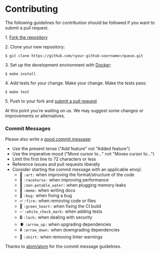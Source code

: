 # Contributing

The following guidelines for contribution should be followed if you want to submit a pull request.

1\. [Fork the repository](https://github.com/graze/queue/fork)

2\. Clone your new repository:

    $ git clone https://github.com/<your-github-username>/queue.git

3\. Set up the development environment with [Docker](https://www.docker.com/toolbox):

    $ make install

4\. Add tests for your change. Make your change. Make the tests pass:

    $ make test

5\. Push to your fork and [submit a pull request](https://github.com/graze/queue/compare)

At this point you're waiting on us. We may suggest some changes or improvements or alternatives.

### Commit Messages

Please also write a [good commit message](http://tbaggery.com/2008/04/19/a-note-about-git-commit-messages.html):

* Use the present tense ("Add feature" not "Added feature")
* Use the imperative mood ("Move cursor to..." not "Moves cursor to...")
* Limit the first line to 72 characters or less
* Reference issues and pull requests liberally
* Consider starting the commit message with an applicable emoji:
    * :art: `:art:` when improving the format/structure of the code
    * :racehorse: `:racehorse:` when improving performance
    * :non-potable_water: `:non-potable_water:` when plugging memory leaks
    * :memo: `:memo:` when writing docs
    * :bug: `:bug:` when fixing a bug
    * :fire: `:fire:` when removing code or files
    * :green_heart: `:green_heart:` when fixing the CI build
    * :white_check_mark: `:white_check_mark:` when adding tests
    * :lock: `:lock:` when dealing with security
    * :arrow_up: `:arrow_up:` when upgrading dependencies
    * :arrow_down: `:arrow_down:` when downgrading dependencies
    * :shirt: `:shirt:` when removing linter warnings

Thanks to [atom/atom](https://github.com/atom/atom) for the commit message guidelines.
